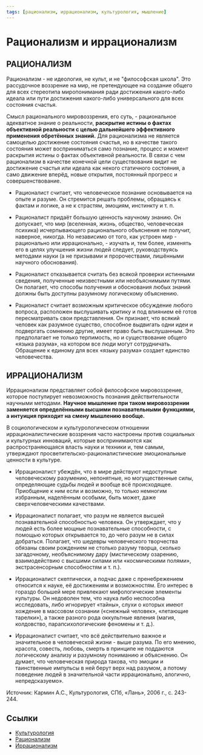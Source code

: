 ```yaml
---
tags: [рационализм, иррационализм, культурология, мышление]
---
```

# Рационализм и иррационализм

## РАЦИОНАЛИЗМ
Рационализм - не идеология, не культ, и не "философская школа". Это рассудочное воззрение на мир, не претендующее на создание общего для всех стереотипа миропонимания ради достижения какого-либо идеала или пути достижения какого-либо универсального для всех состояния счастья.

Смысл рационального мировоззрения, его суть, - рациональное адекватное знание о реальности, **раскрытие истины о фактах объективной реальности с целью дальнейшего эффективного применения обретённых знаний.** Для рационализма не является самоцелью достижение состояния счастья, но в качестве такого состояния может восприниматься само познание, процесс и момент раскрытия истины о фактах объективной реальности. В связи с чем рационализм в качестве конечной цели существования видит не достижение счастья или идеала как некого статичного состояния, а само движение вперёд, новые открытия, постоянный прогресс и совершенствование.

* Рационалист считает, что человеческое познание основывается на опыте и разуме. Он стремится решать проблемы, обращаясь к фактам и логике, а не к страстям, эмоциям, инстинкту и т. п.

* Рационалист придаёт большую ценность научному знанию. Он допускает, что мир (вселенная, жизнь, общество, человеческая психика) исчерпывающего рационального объяснения не получит, наверное, никогда. Но независимо от того, как устроен мир - рационально или иррационально, - изучать и, тем более, изменять его в целях улучшения жизни людей следует, руководствуясь методами науки (а не призывами и пророчествами, лишёнными научного обоснования).

* Рационалист отказывается считать без всякой проверки истинными сведения, полученные неизвестными или необъяснимыми путями. Он полагает, что способы получения и обоснования любых знаний должны быть доступны разумному логическому объяснению.

* Рационалист считает возможным критическое обсуждение любого вопроса, расположен выслушивать критику и под влиянием её готов пересматривать свои представления. Он признает, что всякий человек как разумное существо, способное выдвигать одни идеи и подвергать сомнению другие, имеет право быть выслушанным. Это предполагает не только терпимость, но и существование общего «языка разума», на котором все люди могут сотрудничать. Обращение к единому для всех «языку разума» создает единство человечества.

## ИРРАЦИОНАЛИЗМ
Иррационализм представляет собой философское мировоззрение, которое постулирует невозможность познания действительности научными методами. **Научное мышление при таком мировоззрении заменяется определёнными высшими познавательными функциями, а интуиция приходит на смену мышлению вообще.**

В социологическом и культурологическом отношении иррационалистические воззрения часто настроены против социальных и культурных инноваций, которые воспринимаются как распространяющаяся власть науки и техники и, тем самым, утверждают просветительско-рационалистические эмоциональные ценности в культуре.

* Иррационалист убеждён, что в мире действуют недоступные человеческому разумению, непонятные, но могущественные силы, определяющие судьбы людей и вообще всё происходящее. Приобщение к ним если и возможно, то только немногим избранным, наделённым особыми, быть может, даже сверхчеловеческими качествами.

* Иррационалист полагает, что разум не является высшей познавательной способностью человека. Он утверждает, что у людей есть более мощные познавательные способности, с помощью которых открывается то, до чего разум не в силах добраться. Полагает, что шедевры человеческого творчества обязаны своим рождением не столько разуму творца, сколько загадочному, необъяснимому дару (мистическому озарению, взаимодействию с высшими силами или «космическими полями», экстрасенсорным способностям и т. п.).

* Иррационалист скептически, а подчас даже с пренебрежением относится к науке, её достижениям и возможностям. Его интерес в гораздо большей мере привлекают мифологические элементы культуры. Он недоволен тем, что наука либо неспособна исследовать, либо игнорирует «тайны», слухи о которых имеют хождение в массовом сознании («снежный человек», «летающие тарелки»), а также разного рода оккультные явления (магия, колдовство, парапсихологические феномены и т. д.).

* Иррационалист считает, что всё действительно важное и значительное в человеческой жизни - выше разума. По его мнению, красота, совесть, любовь, смерть в принципе не поддаются логическому анализу и разумному пониманию и объяснению. Он думает, что человеческая природа такова, что эмоции и таинственные импульсы в ней берут верх над разумом, а потому поведение людей в значительной части иррационально, алогично, непредсказуемо».

Источник: Кармин А.С., Культурология, СПб, «Лань», 2006 г., с. 243-244.

## Ссылки

* [Культурология](https://ru.wikipedia.org/wiki/Культурология)
* [Рационализм](https://ru.wikipedia.org/wiki/Рационализм_(философия))
* [Иррационализм](https://ru.wikipedia.org/wiki/Иррационализм)
